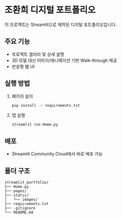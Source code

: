 # 조환희 디지털 포트폴리오

이 프로젝트는 Streamlit으로 제작된 디지털 포트폴리오입니다.

## 주요 기능
- 프로젝트 갤러리 및 상세 설명
- 3D 모델 대신 이미지/애니메이션 기반 Walk-through 제공
- 반응형 웹 UI

## 실행 방법
1. 패키지 설치
   ```bash
   pip install -r requirements.txt
   ```
2. 앱 실행
   ```bash
   streamlit run Home.py
   ```

## 배포
- Streamlit Community Cloud에서 바로 배포 가능

## 폴더 구조
```
streamlit_portfolio/
├── Home.py
├── pages/
├── static/
│   └── images/
├── requirements.txt
├── .gitignore
└── README.md
``` 